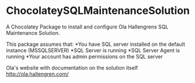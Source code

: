 ChocolateySQLMaintenanceSolution
================================

A Chocolatey Package to install and configure Ola Hallengrens SQL Maintenance Solution.

This package assumes that:
*You have SQL server installed on the default instance (MSSQLSERVER)
*SQL Server is running
*SQL Server Agent is running
*Your account has admin permissions on the SQL server

Ola's website with documentation on the solution itself
http://ola.hallengren.com/
